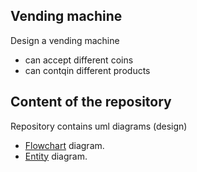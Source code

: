 ## Vending machine

Design a vending machine
- can accept different coins
- can contqin different products

## Content of the repository

Repository contains uml diagrams (design)

- [Flowchart](uml/flow-diagram.md) diagram.   
- [Entity](uml/entity-diagram.md) diagram. 


